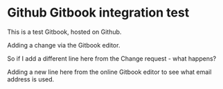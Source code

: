 # Github Gitbook integration test

This is a test Gitbook, hosted on Github.

Adding a change via the Gitbook editor.

So if I add a different line here from the Change request - what happens?

Adding a new line here from the online Gitbook editor to see what email address is used.

